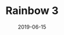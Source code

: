 ---
title: Rainbow 3
date: '2019-06-15'
thumb_image: images/mar-4yo/4yo-mar-rainbow-3.jpg
thumb_image_alt: Rainbow 3
image: images/mar-4yo/4yo-mar-rainbow-3.jpg
image_alt: Rainbow 3
template: project 
---	